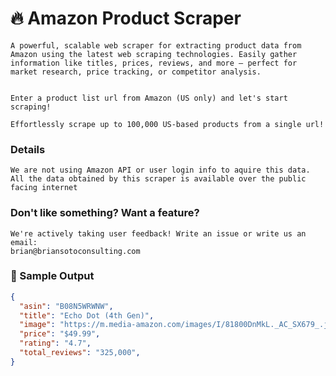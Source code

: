 # 🔥 Amazon Product Scraper

    A powerful, scalable web scraper for extracting product data from Amazon using the latest web scraping technologies. Easily gather information like titles, prices, reviews, and more — perfect for market research, price tracking, or competitor analysis.

    
    Enter a product list url from Amazon (US only) and let's start scraping!
    
    Effortlessly scrape up to 100,000 US-based products from a single url!


### Details
    We are not using Amazon API or user login info to aquire this data. All the data obtained by this scraper is available over the public facing internet 


### Don't like something? Want a feature?
    We're actively taking user feedback! Write an issue or write us an email: 
    brian@briansotoconsulting.com 

    

### 📸 Sample Output

```json
{
  "asin": "B08N5WRWNW",
  "title": "Echo Dot (4th Gen)",
  "image": "https://m.media-amazon.com/images/I/81800DnMkL._AC_SX679_.jpg",
  "price": "$49.99",
  "rating": "4.7",
  "total_reviews": "325,000",
}


